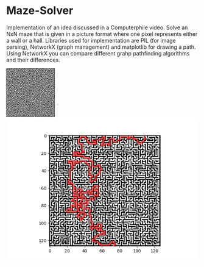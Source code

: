 # Maze-Solver

Implementation of an idea discussed in a Computerphile video. Solve an NxN maze that is given in a picture format where one pixel represents either a wall or a hall. Libraries used for implementation are PIL (for image parsing), NetworkX (graph management) and matplotlib for drawing a path. Using NetworkX you can compare different grahp pathfinding algorithms and their differences.

![Starting maze](https://github.com/veljkoselakovic/Maze-Solver/blob/master/128.bmp)
![Solved maze](https://github.com/veljkoselakovic/Maze-Solver/blob/master/128reseno.png)
